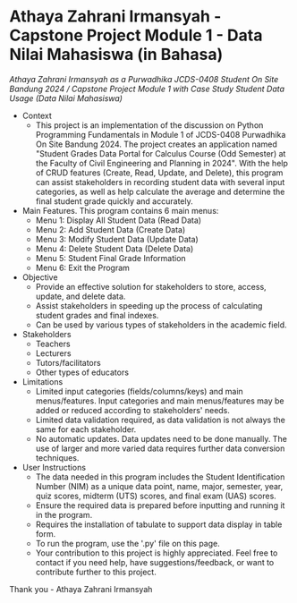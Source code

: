 # Athaya Zahrani Irmansyah - Capstone Project Module 1 - Data Nilai Mahasiswa (in Bahasa)

_Athaya Zahrani Irmansyah as a Purwadhika JCDS-0408 Student On Site Bandung 2024 / 
Capstone Project Module 1 with Case Study Student Data Usage (Data Nilai Mahasiswa)_

- Context
  - This project is an implementation of the discussion on Python Programming Fundamentals in Module 1 of JCDS-0408 Purwadhika On Site Bandung 2024. The project creates an application named "Student Grades Data Portal for Calculus Course (Odd Semester) at the Faculty of Civil Engineering and Planning in 2024". With the help of CRUD features (Create, Read, Update, and Delete), this program can assist stakeholders in recording student data with several input categories, as well as help calculate the average and determine the final student grade quickly and accurately.
- Main Features. This program contains 6 main menus:
  - Menu 1: Display All Student Data (Read Data)
  - Menu 2: Add Student Data (Create Data)
  - Menu 3: Modify Student Data (Update Data)
  - Menu 4: Delete Student Data (Delete Data)
  - Menu 5: Student Final Grade Information
  - Menu 6: Exit the Program
- Objective
  - Provide an effective solution for stakeholders to store, access, update, and delete data.
  - Assist stakeholders in speeding up the process of calculating student grades and final indexes.
  - Can be used by various types of stakeholders in the academic field.
- Stakeholders
  - Teachers
  - Lecturers
  - Tutors/facilitators
  - Other types of educators
- Limitations
  - Limited input categories (fields/columns/keys) and main menus/features. Input categories and main menus/features may be added or reduced according to stakeholders' needs.
  - Limited data validation required, as data validation is not always the same for each stakeholder.
  - No automatic updates. Data updates need to be done manually. The use of larger and more varied data requires further data conversion techniques.
- User Instructions
  - The data needed in this program includes the Student Identification Number (NIM) as a unique data point, name, major, semester, year, quiz scores, midterm (UTS) scores, and final exam (UAS) scores.
  - Ensure the required data is prepared before inputting and running it in the program.
  - Requires the installation of tabulate to support data display in table form.
  - To run the program, use the '.py' file on this page.
  - Your contribution to this project is highly appreciated. Feel free to contact if you need help, have suggestions/feedback, or want to contribute further to this project.
  
Thank you - Athaya Zahrani Irmansyah
